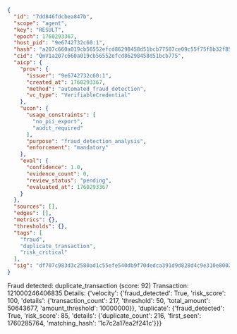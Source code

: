 ```json
{
  "id": "7dd846fdcbea847b",
  "scope": "agent",
  "key": "RESULT",
  "epoch": 1760293367,
  "host_pid": "9e6742732c60:1",
  "hash": "a207c660a019cb56552efcd86298458d51bcb77587ce09c55f75f8b32f85f7ab",
  "cid": "QmV1a207c660a019cb56552efcd86298458d51bcb775",
  "aicp": {
    "prov": {
      "issuer": "9e6742732c60:1",
      "created_at": 1760293367,
      "method": "automated_fraud_detection",
      "vc_type": "VerifiableCredential"
    },
    "ucon": {
      "usage_constraints": [
        "no_pii_export",
        "audit_required"
      ],
      "purpose": "fraud_detection_analysis",
      "enforcement": "mandatory"
    },
    "eval": {
      "confidence": 1.0,
      "evidence_count": 0,
      "review_status": "pending",
      "evaluated_at": 1760293367
    }
  },
  "sources": [],
  "edges": [],
  "metrics": {},
  "thresholds": {},
  "tags": [
    "fraud",
    "duplicate_transaction",
    "risk_critical"
  ],
  "sig": "df707c983d3c2580ad1c55efe540db9f70dedca391d9d828d4c9e310e80021f0"
}
```

Fraud detected: duplicate_transaction (score: 92)
Transaction: 121000246406835
Details: {'velocity': {'fraud_detected': True, 'risk_score': 100, 'details': {'transaction_count': 217, 'threshold': 50, 'total_amount': 50643677, 'amount_threshold': 10000000}}, 'duplicate': {'fraud_detected': True, 'risk_score': 85, 'details': {'duplicate_count': 216, 'first_seen': 1760285764, 'matching_hash': '1c7c2a17ea2f241c'}}}